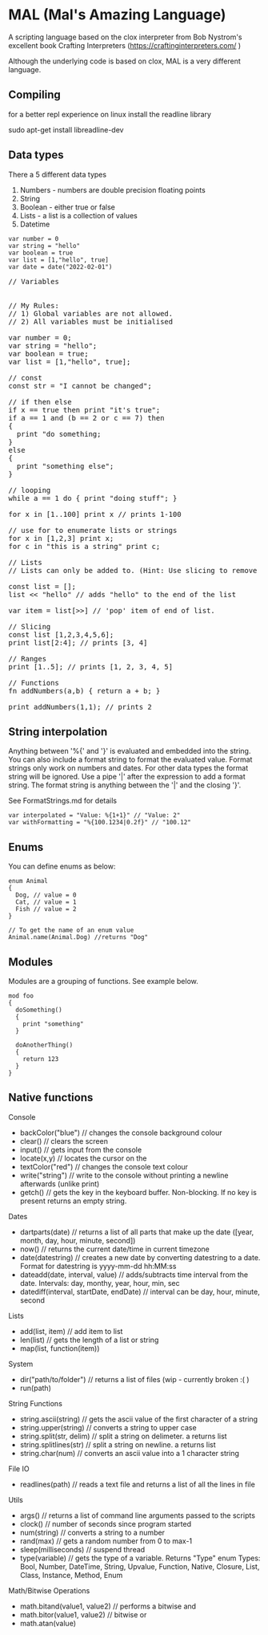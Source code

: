 # MAL (Mal's Amazing Language)

A scripting language based on the clox interpreter from Bob Nystrom's excellent book Crafting Interpreters (https://craftinginterpreters.com/ )

Although the underlying code is based on clox, MAL is a very different language.

## Compiling
for a better repl experience on linux install the readline library

sudo apt-get install libreadline-dev

## Data types

There a 5 different data types
1) Numbers - numbers are double precision floating points
2) String
3) Boolean - either true or false
4) Lists - a list is a collection of values
5) Datetime

```
var number = 0
var string = "hello"
var boolean = true
var list = [1,"hello", true]
var date = date("2022-02-01")
```

<pre class="snippet">
// Variables


// My Rules: 
// 1) Global variables are not allowed.
// 2) All variables must be initialised

var number = 0;
var string = "hello";
var boolean = true;
var list = [1,"hello", true];

// const 
const str = "I cannot be changed";

// if then else
if x == true then print "it's true";
if a == 1 and (b == 2 or c == 7) then
{
  print "do something;
}
else
{
  print "something else";
}

// looping
while a == 1 do { print "doing stuff"; }

for x in [1..100] print x // prints 1-100

// use for to enumerate lists or strings
for x in [1,2,3] print x; 
for c in "this is a string" print c;

// Lists
// Lists can only be added to. (Hint: Use slicing to remove items from a list)

const list = [];
list << "hello" // adds "hello" to the end of the list

var item = list[>>] // 'pop' item of end of list. 

// Slicing
const list [1,2,3,4,5,6];
print list[2:4]; // prints [3, 4]

// Ranges
print [1..5]; // prints [1, 2, 3, 4, 5]

// Functions
fn addNumbers(a,b) { return a + b; }

print addNumbers(1,1); // prints 2
</pre>

## String interpolation
Anything between '%{' and '}' is evaluated and embedded into the string.
You can also include a format string to format the evaluated value.  Format strings only work on numbers and dates. For other data types the format string will be ignored. Use a pipe '|' after the expression to add a format string.  The format string is anything between the '|' and the closing '}'.

See FormatStrings.md for details

```
var interpolated = "Value: %{1+1}" // "Value: 2"
var withFormatting = "%{100.1234|0.2f}" // "100.12"
```


## Enums
You can define enums as below:
```
enum Animal
{
  Dog, // value = 0
  Cat, // value = 1
  Fish // value = 2
}

// To get the name of an enum value
Animal.name(Animal.Dog) //returns "Dog"
```
## Modules
Modules are a grouping of functions. See example below.
```
mod foo
{
  doSomething()
  {
    print "something"
  }

  doAnotherThing()
  {
    return 123
  }
}
```


## Native functions

Console
- backColor("blue") // changes the console background colour
- clear() // clears the screen
- input() // gets input from the console
- locate(x,y) // locates the cursor on the
- textColor("red") // changes the console text colour 
- write("string") // write to the console without printing a newline afterwards (unlike print)
- getch() // gets the key in the keyboard buffer. Non-blocking.  If no key is present returns an empty string.

Dates
- dartparts(date) // returns a list of all parts that make up the date ([year, month, day, hour, minute, second])
- now() // returns the current date/time in current timezone
- date(datestring) // creates a new date by converting datestring to a date.  Format for datestring is yyyy-mm-dd hh:MM:ss
- dateadd(date, interval, value) // adds/subtracts time interval from the date. Intervals: day, monthy,  year, hour, min, sec
- datediff(interval, startDate, endDate) // interval can be day, hour, minute, second

Lists
- add(list, item) // add item to list
- len(list) // gets the length of a list or string
- map(list, function(item))

System
- dir("path/to/folder") // returns a list of files (wip - currently broken :( )
- run(path)

String Functions
- string.ascii(string) // gets the ascii value of the first character of a string
- string.upper(string) // converts a string to upper case
- string.split(str, delim) // split a string on delimeter.  a returns list
- string.splitlines(str) // split a string on newline.  a returns list
- string.char(num) // converts an ascii value into a 1 character string

File IO
- readlines(path) // reads a text file and returns a list of all the lines in file 

Utils
- args() // returns a list of command line arguments passed to the scripts
- clock() // number of seconds since program started
- num(string) // converts a string to a number
- rand(max) // gets a random number from 0 to max-1
- sleep(milliseconds) // suspend thread 
- type(variable) // gets the type of a variable.  Returns "Type" enum
  Types: Bool, Number, DateTime, String, Upvalue, Function, Native, Closure, List, Class, Instance, Method, Enum 

Math/Bitwise Operations
- math.bitand(value1, value2) // performs a bitwise and
- math.bitor(value1, value2) // bitwise or
- math.atan(value)


